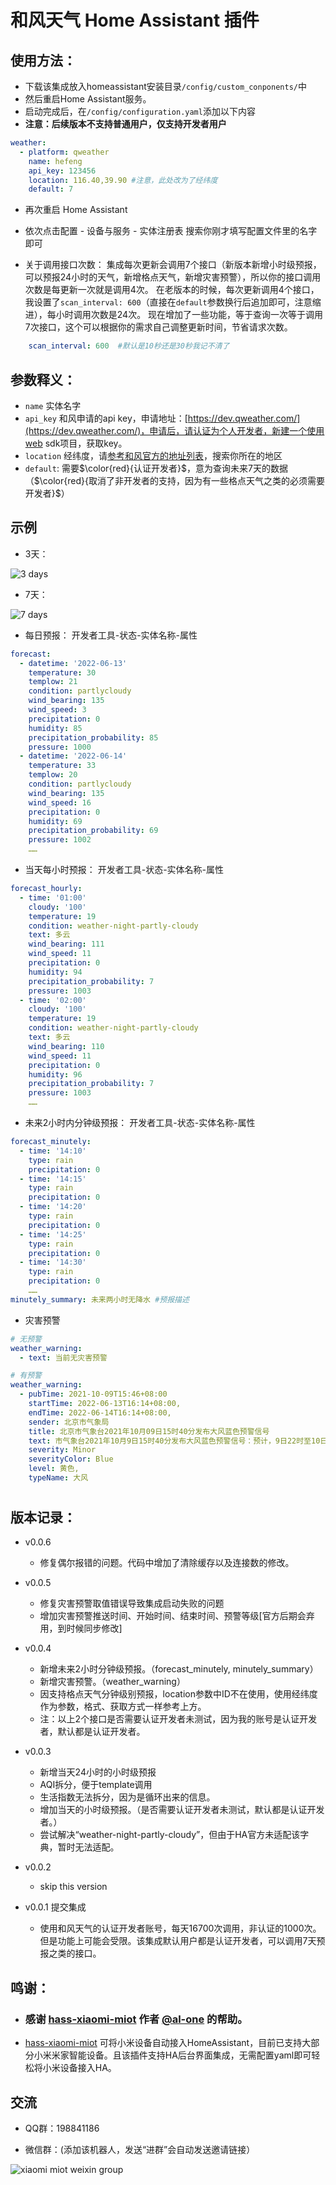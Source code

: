 # 和风天气 Home Assistant 插件

## 使用方法：

- 下载该集成放入homeassistant安装目录`/config/custom_conponents/`中
- 然后重启Home Assistant服务。
- 启动完成后，在`/config/configuration.yaml`添加以下内容
- **注意：后续版本不支持普通用户，仅支持开发者用户**

```yaml
weather:
  - platform: qweather
    name: hefeng
    api_key: 123456
    location: 116.40,39.90 #注意，此处改为了经纬度
    default: 7
```
- 再次重启 Home Assistant
- 依次点击配置 - 设备与服务 - 实体注册表 搜索你刚才填写配置文件里的名字即可
  
- 关于调用接口次数：
  集成每次更新会调用7个接口（新版本新增小时级预报，可以预报24小时的天气，新增格点天气，新增灾害预警），所以你的接口调用次数是每更新一次就是调用4次。
  在老版本的时候，每次更新调用4个接口，我设置了`scan_interval: 600`（直接在`default`参数换行后追加即可，注意缩进），每小时调用次数是24次。
  现在增加了一些功能，等于查询一次等于调用7次接口，这个可以根据你的需求自己调整更新时间，节省请求次数。
```yaml
    scan_interval: 600  #默认是10秒还是30秒我记不清了
```


## 参数释义：

- `name` 实体名字
- `api_key` 和风申请的api key，申请地址：[https://dev.qweather.com/](https://dev.qweather.com/)，申请后，请认证为个人开发者，新建一个使用web sdk项目，获取key。
- `location` 经纬度，请[参考和风官方的地址列表](https://github.com/qwd/LocationList/blob/master/China-City-List-latest.csv)，搜索你所在的地区
- `default`: 需要$\color{red}{认证开发者}$，意为查询未来7天的数据（$\color{red}{取消了非开发者的支持，因为有一些格点天气之类的必须需要开发者}$）

## 示例

- 3天：

![3 days](https://github.com/cheny95/qweather/blob/main/3d.png?raw=true)

- 7天：

![7 days](https://github.com/cheny95/qweather/blob/main/7d.png?raw=true)

- 每日预报： 开发者工具-状态-实体名称-属性
  
```yaml
forecast:
  - datetime: '2022-06-13'
    temperature: 30
    templow: 21
    condition: partlycloudy
    wind_bearing: 135
    wind_speed: 3
    precipitation: 0
    humidity: 85
    precipitation_probability: 85
    pressure: 1000
  - datetime: '2022-06-14'
    temperature: 33
    templow: 20
    condition: partlycloudy
    wind_bearing: 135
    wind_speed: 16
    precipitation: 0
    humidity: 69
    precipitation_probability: 69
    pressure: 1002
    ……
```
- 当天每小时预报： 开发者工具-状态-实体名称-属性
  
```yaml
forecast_hourly:
  - time: '01:00'
    cloudy: '100'
    temperature: 19
    condition: weather-night-partly-cloudy
    text: 多云
    wind_bearing: 111
    wind_speed: 11
    precipitation: 0
    humidity: 94
    precipitation_probability: 7
    pressure: 1003
  - time: '02:00'
    cloudy: '100'
    temperature: 19
    condition: weather-night-partly-cloudy
    text: 多云
    wind_bearing: 110
    wind_speed: 11
    precipitation: 0
    humidity: 96
    precipitation_probability: 7
    pressure: 1003
    ……
```
- 未来2小时内分钟级预报： 开发者工具-状态-实体名称-属性

```yaml
forecast_minutely:
  - time: '14:10'
    type: rain
    precipitation: 0
  - time: '14:15'
    type: rain
    precipitation: 0
  - time: '14:20'
    type: rain
    precipitation: 0
  - time: '14:25'
    type: rain
    precipitation: 0
  - time: '14:30'
    type: rain
    precipitation: 0
    ……
minutely_summary: 未来两小时无降水 #预报描述
```

- 灾害预警
```yaml
# 无预警
weather_warning: 
  - text: 当前无灾害预警
```
```yaml
# 有预警
weather_warning:
  - pubTime: 2021-10-09T15:46+08:00
    startTime: 2022-06-13T16:14+08:00,
    endTime: 2022-06-14T16:14+08:00,
    sender: 北京市气象局
    title: 北京市气象台2021年10月09日15时40分发布大风蓝色预警信号
    text: 市气象台2021年10月9日15时40分发布大风蓝色预警信号：预计，9日22时至10日19时，本市大部分地区有4级左右偏北风，阵风6、7级，山区阵风可达8级左右，请注意防范。
    severity: Minor
    severityColor: Blue
    level: 黄色,
    typeName: 大风
```
#
## 版本记录：

- v0.0.6
  - 修复偶尔报错的问题。代码中增加了清除缓存以及连接数的修改。

- v0.0.5
  - 修复灾害预警取值错误导致集成启动失败的问题
  - 增加灾害预警推送时间、开始时间、结束时间、预警等级[官方后期会弃用，到时候同步修改]


- v0.0.4
  - 新增未来2小时分钟级预报。（forecast_minutely, minutely_summary）
  - 新增灾害预警。（weather_warning）
  - 因支持格点天气分钟级别预报，location参数中ID不在使用，使用经纬度作为参数，格式、获取方式一样参考上方。
  - 注：以上2个接口是否需要认证开发者未测试，因为我的账号是认证开发者，默认都是认证开发者。


- v0.0.3
  - 新增当天24小时的小时级预报
  - AQI拆分，便于template调用
  - 生活指数无法拆分，因为是循环出来的信息。
  - 增加当天的小时级预报。（是否需要认证开发者未测试，默认都是认证开发者。）
  - 尝试解决“weather-night-partly-cloudy”，但由于HA官方未适配该字典，暂时无法适配。


- v0.0.2
  - skip this version


- v0.0.1 提交集成
  - 使用和风天气的认证开发者账号，每天16700次调用，非认证的1000次。但是功能上可能会受限。该集成默认用户都是认证开发者，可以调用7天预报之类的接口。



## 鸣谢：
- ### 感谢 [hass-xiaomi-miot](https://github.com/al-one/hass-xiaomi-miot) 作者 [@al-one](https://github.com/al-one) 的帮助。
-  [hass-xiaomi-miot](https://github.com/al-one/hass-xiaomi-miot) 可将小米设备自动接入HomeAssistant，目前已支持大部分小米米家智能设备。且该插件支持HA后台界面集成，无需配置yaml即可轻松将小米设备接入HA。

## 交流
- QQ群：198841186

- 微信群：(添加该机器人，发送“进群”会自动发送邀请链接）
  
![xiaomi miot weixin group](https://user-images.githubusercontent.com/4549099/161735971-0540ce1c-eb49-4aff-8cb3-3bdad15e22f7.png)
